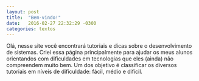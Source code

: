 ```yaml
---
layout: post
title:  "Bem-vindo!"
date:   2016-02-27 22:32:29 -0300
categories: textos
---
```

Olá, nesse site você encontrará tutoriais e dicas sobre o desenvolvimento de sistemas. Criei essa página principalmente para ajudar os meus alunos orientandos com dificuldades em tecnologias que eles (ainda) não compreendem muito bem. Um dos objetivo é classificar os diversos tutoriais em níveis de dificuldade: fácil, médio e difícil.